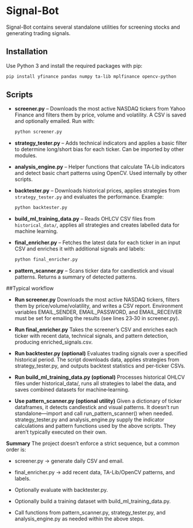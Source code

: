 # Signal-Bot

Signal-Bot contains several standalone utilities for screening stocks and generating trading signals.

## Installation

Use Python 3 and install the required packages with pip:

```bash
pip install yfinance pandas numpy ta-lib mplfinance opencv-python
```

## Scripts

- **screener.py** – Downloads the most active NASDAQ tickers from Yahoo Finance and filters them by price, volume and volatility. A CSV is saved and optionally emailed. Run with:

  ```bash
  python screener.py
  ```

- **strategy_tester.py** – Adds technical indicators and applies a basic filter to determine long/short bias for each ticker. Can be imported by other modules.

- **analysis_engine.py** – Helper functions that calculate TA‑Lib indicators and detect basic chart patterns using OpenCV. Used internally by other scripts.

- **backtester.py** – Downloads historical prices, applies strategies from `strategy_tester.py` and evaluates the performance. Example:

  ```bash
  python backtester.py
  ```

- **build_ml_training_data.py** – Reads OHLCV CSV files from `historical_data/`, applies all strategies and creates labelled data for machine learning.

- **final_enricher.py** – Fetches the latest data for each ticker in an input CSV and enriches it with additional signals and labels:

  ```bash
  python final_enricher.py
  ```

- **pattern_scanner.py** – Scans ticker data for candlestick and visual patterns. Returns a summary of detected patterns.

##Typical workflow

- **Run screener.py**
Downloads the most active NASDAQ tickers, filters them by price/volume/volatility, and writes a CSV report. Environment variables EMAIL_SENDER, EMAIL_PASSWORD, and EMAIL_RECEIVER must be set for emailing the results (see lines 23‑30 in screener.py).

- **Run final_enricher.py**
Takes the screener’s CSV and enriches each ticker with recent data, technical signals, and pattern detection, producing enriched_signals.csv.

- **Run backtester.py (optional)**
Evaluates trading signals over a specified historical period. The script downloads data, applies strategies from strategy_tester.py, and outputs backtest statistics and per‑ticker CSVs.

- **Run build_ml_training_data.py (optional)**
Processes historical OHLCV files under historical_data/, runs all strategies to label the data, and saves combined datasets for machine‑learning.

- **Use pattern_scanner.py (optional utility)**
Given a dictionary of ticker dataframes, it detects candlestick and visual patterns. It doesn’t run standalone—import and call run_pattern_scanner() when needed. strategy_tester.py and analysis_engine.py supply the indicator calculations and pattern functions used by the above scripts. They aren’t typically executed on their own.

**Summary**
The project doesn’t enforce a strict sequence, but a common order is:

- screener.py → generate daily CSV and email.

- final_enricher.py → add recent data, TA-Lib/OpenCV patterns, and labels.

- Optionally evaluate with backtester.py.

- Optionally build a training dataset with build_ml_training_data.py.

- Call functions from pattern_scanner.py, strategy_tester.py, and analysis_engine.py as needed within the above steps.

